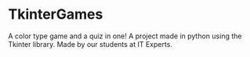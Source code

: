 # TkinterGames
A color type game and a quiz in one! A project made in python using the Tkinter library. Made by our students at IT Experts.
